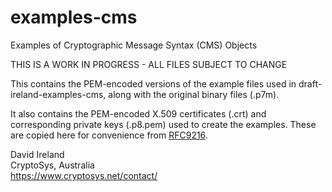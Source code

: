 # examples-cms
Examples of Cryptographic Message Syntax (CMS) Objects

THIS IS A WORK IN PROGRESS - ALL FILES SUBJECT TO CHANGE

This contains the PEM-encoded versions of the example files used in draft-ireland-examples-cms, along with the
original binary files (.p7m).

It also contains the PEM-encoded X.509 certificates (.crt) and corresponding private keys (.p8.pem) used to create the examples.
These are copied here for convenience from [RFC9216](https://www.rfc-editor.org/rfc/rfc9216).

David Ireland  
CryptoSys, Australia  
<https://www.cryptosys.net/contact/>
